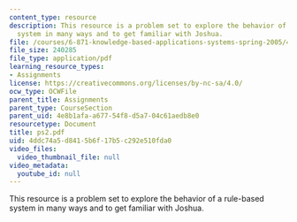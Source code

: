 ```yaml
---
content_type: resource
description: This resource is a problem set to explore the behavior of a rule-based
  system in many ways and to get familiar with Joshua.
file: /courses/6-871-knowledge-based-applications-systems-spring-2005/4ddc74a5d8415b6f17b5c292e510fda0_ps2.pdf
file_size: 240285
file_type: application/pdf
learning_resource_types:
- Assignments
license: https://creativecommons.org/licenses/by-nc-sa/4.0/
ocw_type: OCWFile
parent_title: Assignments
parent_type: CourseSection
parent_uid: 4e8b1afa-a677-54f8-d5a7-04c61aedb8e0
resourcetype: Document
title: ps2.pdf
uid: 4ddc74a5-d841-5b6f-17b5-c292e510fda0
video_files:
  video_thumbnail_file: null
video_metadata:
  youtube_id: null
---
```

This resource is a problem set to explore the behavior of a rule-based system in many ways and to get familiar with Joshua.